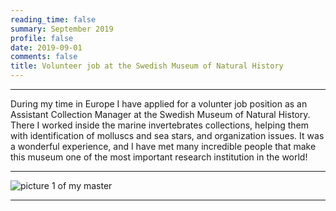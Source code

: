 ```yaml
--- 
reading_time: false
summary: September 2019
profile: false
date: 2019-09-01
comments: false
title: Volunteer job at the Swedish Museum of Natural History
---
```


---

During my time in Europe I have applied for a volunter job position as an Assistant Collection Manager at the Swedish Museum of Natural History. There I worked inside the marine invertebrates collections, helping them with identification of molluscs and sea stars, and organization issues. It was a wonderful experience, and I have met many incredible people that make this museum one of the most important research institution in the world!  



---
![picture 1 of my master](https://raw.githubusercontent.com/rosanafcunha/rosanafcunha/master/static/media/suecia.jpg "Volunter job")

---
